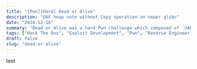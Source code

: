 ```yaml
---
title: "[Pwn][Hard] Dead or Alive"
description: "UAF heap note without Copy operation on newer glibc"
date: "2024-12-16"
summary: "Dead or Alive was a hard Pwn challenge which composed of `UAF` bug in side a heap note. It was very similar to the Prison Break challenge, but without Copy operation. Glibc present was a newer one, therefore no hooks were present, and I resorted to `atexit` function handlers overwrite to achieve RCE."
tags: ["Hack The Box", "Exploit Development", "Pwn", "Reverse Engineering", "University CTF 2024", "Heap", "Heap Grooming", "Atexit RCE"]
draft: false
slug: "dead-or-alive"
---
```




test